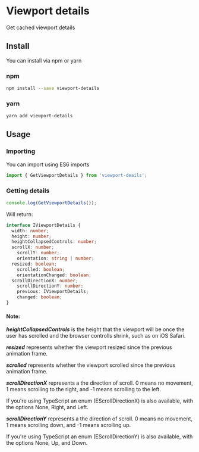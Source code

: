# Viewport details
Get cached viewport details

## Install
You can install via npm or yarn

### npm
```bash
npm install --save viewport-details
```

### yarn
```bash
yarn add viewport-details
```

## Usage

### Importing
You can import using ES6 imports
```javascript
import { GetViewportDetails } from 'viewport-deails';
```
### Getting details
```javascript
console.log(GetViewportDetails());
```
Will return:
```typescript
interface IViewportDetails {
  width: number;
  height: number;
  heightCollapsedControls: number;
  scrollX: number;
	scrollY: number;
	orientation: string | number;
  resized: boolean;
	scrolled: boolean;
	orientationChanged: boolean;
  scrollDirectionX: number;
	scrollDirectionY: number;
	previous: IViewportDetails;
	changed: boolean;
}
```

#### Note:
_**heightCollapsedControls**_ is the height that the viewport will be once the user has scrolled and the browser controlls shrink, such as on iOS Safari.

_**resized**_ represents whether the viewport resized since the previous animation frame.

_**scrolled**_ represents whether the viewport scrolled since the previous animation frame.

_**scrollDirectionX**_ represents a the direction of scroll. 0 means no movement, 1 means scrolling to the right, and -1 means scrolling to the left. 

If you're using TypeScript an enum (EScrollDirectionX) is also available, with the options None, Right, and Left.

_**scrollDirectionY**_ represents a the direction of scroll. 0 means no movement, 1 means scrolling down, and -1 means scrolling up.

If you're using TypeScript an enum (EScrollDirectionY) is also available, with the options None, Up, and Down.
